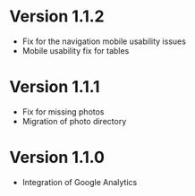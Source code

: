 # Version 1.1.2
 - Fix for the navigation mobile usability issues
 - Mobile usability fix for tables

# Version 1.1.1
 - Fix for missing photos
 - Migration of photo directory

# Version 1.1.0
 - Integration of Google Analytics
